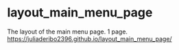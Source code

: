 # layout_main_menu_page
The layout of the main menu page. 1 page.
https://juliaderibo2396.github.io/layout_main_menu_page/
